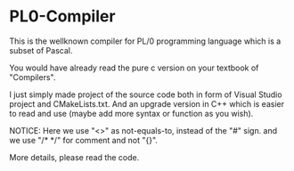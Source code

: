 # PL0-Compiler

This is the wellknown compiler for PL/0 programming language which is a subset of Pascal.

You would have already read the pure c version on your textbook of "Compilers".

I just simply made project of the source code both in form of Visual Studio project and CMakeLists.txt.
And an upgrade version in C++ which is easier to read and use (maybe add more syntax or function as you wish).

NOTICE:
Here we use "<>" as not-equals-to, instead of the "#" sign.
and we use "/* */" for comment and not "{}".

More details, please read the code.




